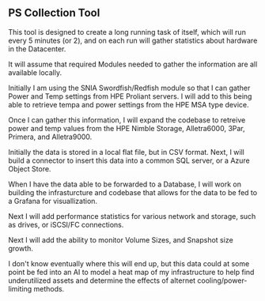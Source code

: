 ## PS Collection Tool

This tool is designed to create a long running task of itself, which will run every 5 minutes (or 2), and on each run will gather statistics about hardware in the Datacenter.

It will assume that required Modules needed to gather the information are all available locally. 

Initially I am using the SNIA Swordfish/Redfish module so that I can gather Power and Temp settings from HPE Proliant servers.
I will add to this being able to retrieve tempa and power settings from the HPE MSA type device.

Once I can gather this information, I will expand the codebase to retreive power and temp values from the HPE Nimble Storage, Alletra6000,
3Par, Primera, and Alletra9000. 

Initially the data is stored in a local flat file, but in CSV format.
Next, I will build a connector to insert this data into a common SQL server, or a Azure Object Store. 

When I have the data able to be forwarded to a Database, I will work on building the infrasturcture and codebase that allows for the data to
be fed to a Grafana for visuallization.

Next I will add performance statistics for various network and storage, such as drives, or iSCSI/FC connections.

Next I will add the ability to monitor Volume Sizes, and Snapshot size growth. 

I don't know eventually where this will end up, but this data could at some point be fed into an AI to model a heat map of my infrastructure to 
help find underutilized assets and determine the effects of alternet cooling/power-limiting methods.


